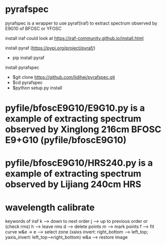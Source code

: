 # pyrafspec

pyrafspec is a wrapper to use pyraf(iraf) to extract spectrum observed by E9G10 of BFOSC or YFOSC

install iraf could look at https://iraf-community.github.io/install.html

install pyraf (https://pypi.org/project/pyraf/)
- pip install pyraf

install pyrafspec
- $git clone https://github.com/lidihei/pyrafspec.git
- $cd pyrafspec
- $python setup.py install

# pyfile/bfoscE9G10/E9G10.py is a example of extracting spectrum observed by Xinglong 216cm BFOSC E9+G10 (pyfile/bfoscE9G10)
# pyfile/bfoscE9G10/HRS240.py is a example of extracting spectrum observed by Lijiang 240cm HRS

# wavelength calibrate
keywords of iraf
k --> down to next order 
j --> up to previous order or (check rms)
h --> leave rms
d --> delete points
m --> mark points
f --> fit curve
w&e -> e --> select zone (xaixs invert: right_bottom --> left_top; yaxis_invert: left_top-->right_bottom)
w&a --> restore image
